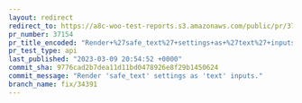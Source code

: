 ```yaml
---
layout: redirect
redirect_to: https://a8c-woo-test-reports.s3.amazonaws.com/public/pr/37154/api/index.html
pr_number: 37154
pr_title_encoded: "Render+%27safe_text%27+settings+as+%27text%27+inputs"
pr_test_type: api
last_published: "2023-03-09 20:54:52 +0000"
commit_sha: 9776cad2b7dea11d11bd0478926e8f29b1450624
commit_message: "Render 'safe_text' settings as 'text' inputs."
branch_name: fix/34391
---
```

